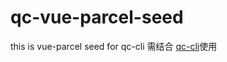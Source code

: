 # qc-vue-parcel-seed
this is vue-parcel seed for qc-cli 需结合 [qc-cli](https://github.com/jermken/qc-cli)使用
